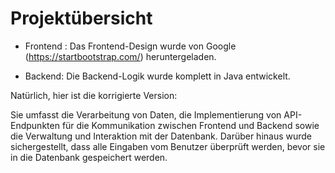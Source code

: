 # Projektübersicht
+ Frontend :
Das Frontend-Design wurde von Google (https://startbootstrap.com/) heruntergeladen. 

+ Backend:  Die Backend-Logik wurde komplett in Java entwickelt.

Natürlich, hier ist die korrigierte Version:

Sie umfasst die Verarbeitung von Daten, die Implementierung von API-Endpunkten für die Kommunikation zwischen Frontend und Backend sowie die Verwaltung und Interaktion mit der Datenbank. 
Darüber hinaus wurde sichergestellt, dass alle Eingaben vom Benutzer überprüft werden, bevor sie in die Datenbank gespeichert werden.
